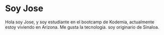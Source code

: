 # Soy Jose

Hola soy Jose, y soy estudiante en el bootcamp de Kodemia, actualmente estoy viviendo en Arizona.
Me gusta la tecnologia.
soy originario de Sinaloa.
